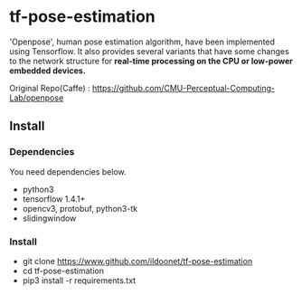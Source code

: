 # tf-pose-estimation

'Openpose', human pose estimation algorithm, have been implemented using Tensorflow. It also provides several variants that have some changes to the network structure for **real-time processing on the CPU or low-power embedded devices.**

Original Repo(Caffe) : https://github.com/CMU-Perceptual-Computing-Lab/openpose

## Install

### Dependencies

You need dependencies below.

- python3
- tensorflow 1.4.1+
- opencv3, protobuf, python3-tk
- slidingwindow

### Install

- git clone https://www.github.com/ildoonet/tf-pose-estimation
- cd tf-pose-estimation
- pip3 install -r requirements.txt
